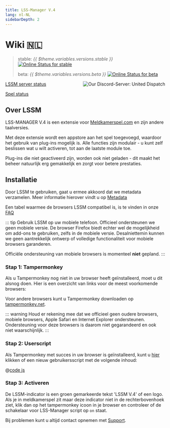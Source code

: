 ```yaml
---
title: LSS-Manager V.4
lang: nl-NL
sidebarDepth: 2
---
```


# Wiki 🇳🇱 <Badge :text="'v' + $theme.variables.versions.short"/>

> stable: *{{ $theme.variables.versions.stable }}* [![Online Status for stable](https://status.lss-manager.de/api/badge/71/status?style=flat&upLabel=online&downLabel=offline)][lssm.status]
> 
> beta: *{{ $theme.variables.versions.beta }}* [![Online Status for beta](https://status.lss-manager.de/api/badge/72/status?style=flat&upLabel=online&downLabel=offline)][lssm.status]

<discord style="float: right;"><img src="https://discord.com/api/guilds/254167535446917120/embed.png?style=banner1" alt="Our Discord-Server: United Dispatch" data-prevent-zooming></discord>

[LSSM server status][lssm.status]

[Spel status](https://status.lss-manager.de/status/missionchief)

<!-- Do NOT edit anything above this line! Any edits will be removed as content is auto generated! -->

## Over LSSM

LSS-MANAGER V.4 is een extensie voor [Meldkamerspel.com][games.self] en zijn andere taalversies.

Met deze extensie wordt een appstore aan het spel toegevoegd, waardoor het gebruik van plug-ins mogelijk is. Alle functies zijn modulair - u kunt zelf beslissen wat u wilt activeren, tot aan de laatste module toe.

Plug-ins die niet geactiveerd zijn, worden ook niet geladen - dit maakt het beheer natuurlijk erg gemakkelijk en zorgt voor betere prestaties.

## Installatie

Door LSSM te gebruiken, gaat u ermee akkoord dat we metadata verzamelen. Meer informatie hierover vindt u op [Metadata][docs.metadata]

Een tabel waarmee de browsers LSSM compatibel is, is te vinden in onze [FAQ](faq.md#in-welke-browsers-werkt-LSS-Manager)

::: tip Gebruik LSSM op uw mobiele telefoon.
Officieel ondersteunen we geen mobiele versie. De browser Firefox biedt echter wel de mogelijkheid om add-ons te gebruiken, zelfs in de mobiele versie. Desalniettemin kunnen we geen aantrekkelijk ontwerp of volledige functionaliteit voor mobiele browsers garanderen.

Officiële ondersteuning van mobiele browsers is momenteel **niet** gepland.
:::

### Stap 1: Tampermonkey
Als u Tampermonkey nog niet in uw browser heeft geïnstalleerd, moet u dit alsnog doen. Hier is een overzicht van links voor de meest voorkomende browsers:

<tampermonkey-download-table/>

Voor andere browsers kunt u Tampermonkey downloaden op [tampermonkey.net][tampermonkey].

::: warning
Houd er rekening mee dat we officieel geen oudere browsers, mobiele browsers, Apple Safari en Internet Explorer ondersteunen. Ondersteuning voor deze browsers is daarom niet gegarandeerd en ook niet waarschijnlijk.
:::

### Stap 2: Userscript
Als Tampermonkey met succes in uw browser is geïnstalleerd, kunt u [hier][lssm.userscript] klikken of een nieuw gebruikersscript met de volgende inhoud:

@[code js](@userscript)

### Stap 3: Activeren
De LSSM-indicator is een groen gemarkeerde tekst 'LSSM V.4' of een logo.
Als je in meldkamerspel zit maar deze indicator niet in de rechterbovenhoek ziet, klik dan op het tampermonkey icoon in je browser en controleer of de schakelaar voor LSS-Manager script op `on` staat.

Bij problemen kunt u altijd contact opnemen met [Support][docs.support].

<!-- ==START_FOOTER== Do NOT edit anything below this line! Any edits will be removed as content is auto generated! -->
[lssm.status]: https://status.lss-manager.de/
[lssm.discord]: https://discord.gg/RcTNjpB
[lssm.userscript]: https://v4.lss-manager.de/lssm-v4.user.js
[lssm.donations]: https://donate.lss-manager.de/
[docs]: https://docs.lss-manager.de/
[docs.apps]: /nl_NL/apps.md
[docs.appstore]: /nl_NL/appstore.md
[docs.bugs]: /nl_NL/bugs.md
[docs.error_report]: /nl_NL/error_report.md
[docs.faq]: /nl_NL/faq.md
[docs.metadata]: /nl_NL/metadata.md
[docs.other]: /nl_NL/other.md
[docs.settings]: /nl_NL/settings.md
[docs.suggestions]: /nl_NL/suggestions.md
[docs.support]: /nl_NL/support.md
[games.self]: https://meldkamerspel.com
[tampermonkey]: https://tampermonkey.net/
[github]: https://github.com/LSS-Manager/LSSM-V.4
[github.issues]: https://github.com/LSS-Manager/LSSM-V.4/issues
[github.issues.open]: https://github.com/LSS-Manager/LSSM-V.4/issues?q=is%3Aissue+is%3Aopen+label%3Abug